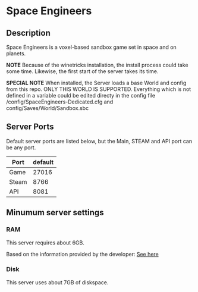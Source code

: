 # Space Engineers

## Description
Space Engineers is a voxel-based sandbox game set in space and on planets.

**NOTE**
Because of the winetricks installation, the install process could take some time. Likewise, the first start of the server takes its time.

**SPECIAL NOTE**
When installed, the Server loads a base World and config from this repo. ONLY THIS WORLD IS SUPPORTED.
Everything which is not defined in a variable could be edited directy in the config file /config/SpaceEngineers-Dedicated.cfg and config/Saves/World/Sandbox.sbc

## Server Ports

Default server ports are listed below, but the Main, STEAM and API port can be any port. 

| Port  | default |
|-------|---------|
| Game  | 27016   |
| Steam | 8766    |
| API   | 8081    |

## Minumum server settings

### RAM

This server requires about 6GB.

Based on the information provided by the developer: [See here](https://www.spaceengineersgame.com/dedicated-servers/)

### Disk

This server uses about 7GB of diskspace.
